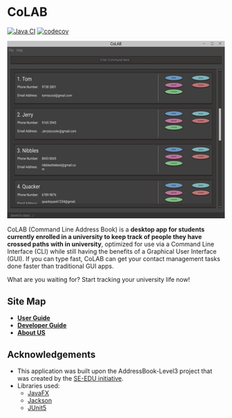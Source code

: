 # CoLAB

[![Java CI](https://github.com/AY2021S2-CS2103T-T11-2/tp/actions/workflows/gradle.yml/badge.svg)](https://github.com/AY2021S2-CS2103T-T11-2/tp/actions/workflows/gradle.yml)
[![codecov](https://codecov.io/gh/AY2021S2-CS2103T-T11-2/tp/branch/master/graph/badge.svg?token=2NR2SMZ01E)](https://codecov.io/gh/AY2021S2-CS2103T-T11-2/tp)

![Ui](docs/images/Ui.png)

CoLAB (Command Line Address Book) is a **desktop app for students currently enrolled in a university to keep track of people they have crossed paths with in university**, optimized for use via a Command Line Interface (CLI) while still having the benefits of a Graphical User Interface (GUI). If you can type fast, CoLAB can get your contact management tasks done faster than traditional GUI apps.

What are you waiting for? Start tracking your university life now!

## Site Map

- **[User Guide](docs/UserGuide.md)**
- **[Developer Guide](docs/DeveloperGuide.md)**
- **[About US](docs/AboutUs.md)**

## Acknowledgements

- This application was built upon the AddressBook-Level3 project that was created by the [SE-EDU initiative](https://se-education.org).
- Libraries used:
  - [JavaFX](https://openjfx.io/)
  - [Jackson](https://github.com/FasterXML/jackson)
  - [JUnit5](https://github.com/junit-team/junit5)